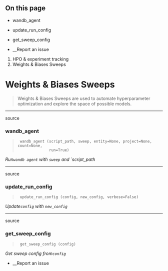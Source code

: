 ## On this page

  * wandb_agent
  * update_run_config
  * get_sweep_config



  * __Report an issue



  1. HPO & experiment tracking
  2. Weights & Biases Sweeps



# Weights & Biases Sweeps

> Weights & Biases Sweeps are used to automate hyperparameter optimization and explore the space of possible models.

* * *

source

### wandb_agent

> 
>      wandb_agent (script_path, sweep, entity=None, project=None, count=None,
>                   run=True)

_Run`wandb agent` with `sweep` and `script_path_

* * *

source

### update_run_config

> 
>      update_run_config (config, new_config, verbose=False)

_Update`config` with `new_config`_

* * *

source

### get_sweep_config

> 
>      get_sweep_config (config)

_Get sweep config from`config`_

  * __Report an issue


